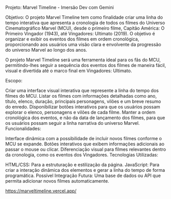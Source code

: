 Projeto: Marvel Timeline - Imersão Dev com Gemini

Objetivo: O projeto Marvel Timeline tem como finalidade criar uma linha do tempo interativa que apresenta a cronologia de todos os filmes do Universo Cinematográfico Marvel (MCU), desde o primeiro filme, Capitão América: O Primeiro Vingador (1943), até Vingadores: Ultimato (2019). O objetivo é organizar e exibir os eventos dos filmes em ordem cronológica, proporcionando aos usuários uma visão clara e envolvente da progressão do universo Marvel ao longo dos anos.

O projeto Marvel Timeline será uma ferramenta ideal para os fãs do MCU, permitindo-lhes seguir a sequência dos eventos dos filmes de maneira fácil, visual e divertida até o marco final em Vingadores: Ultimato.

Escopo:

Criar uma interface visual interativa que represente a linha do tempo dos filmes do MCU.
Listar os filmes com informações detalhadas como ano, título, elenco, duração, principais personagens, vilões e um breve resumo do enredo.
Disponibilizar botões interativos para que os usuários possam explorar o elenco, personagens e vilões de cada filme.
Manter a ordem cronológica dos eventos, e não da data de lançamento dos filmes, para que os usuários possam seguir a linha narrativa do universo Marvel.
Funcionalidades:

Interface dinâmica com a possibilidade de incluir novos filmes conforme o MCU se expande.
Botões interativos que exibem informações adicionais ao passar o mouse ou clicar.
Diferenciação visual para filmes relevantes dentro da cronologia, como os eventos dos Vingadores.
Tecnologias Utilizadas:

HTML/CSS: Para a estruturação e estilização da página.
JavaScript: Para criar a interação dinâmica dos elementos e gerar a linha do tempo de forma programática.
Possível Integração Futura: Uma base de dados ou API que permita adicionar novos filmes automaticamente.

https://marveltimeline.vercel.app/
